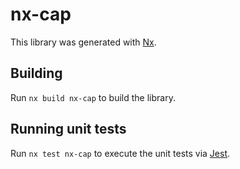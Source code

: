 # nx-cap

This library was generated with [Nx](https://nx.dev).

## Building

Run `nx build nx-cap` to build the library.

## Running unit tests

Run `nx test nx-cap` to execute the unit tests via [Jest](https://jestjs.io).

